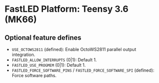 # FastLED Platform: Teensy 3.6 (MK66)

## Optional feature defines

- `USE_OCTOWS2811` (defined): Enable OctoWS2811 parallel output integration.
- `FASTLED_ALLOW_INTERRUPTS` (0|1): Default 1.
- `FASTLED_USE_PROGMEM` (0|1): Default 1.
- `FASTLED_FORCE_SOFTWARE_PINS` / `FASTLED_FORCE_SOFTWARE_SPI` (defined): Force software paths.
